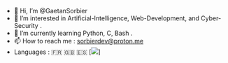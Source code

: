 - 👋 Hi, I’m @GaetanSorbier
- 👀 I’m interested in Artificial-Intelligence, Web-Development, and Cyber-Security . 
- 🌱 I’m currently learning Python, C, Bash . 
- 📫 How to reach me : sorbierdev@proton.me
- Languages : 🇫🇷 🇬🇧 🇪🇸
[<img src="https://cdn.jsdelivr.net/gh/devicons/devicon/icons/html5/html5-plain-wordmark.svg" />]
